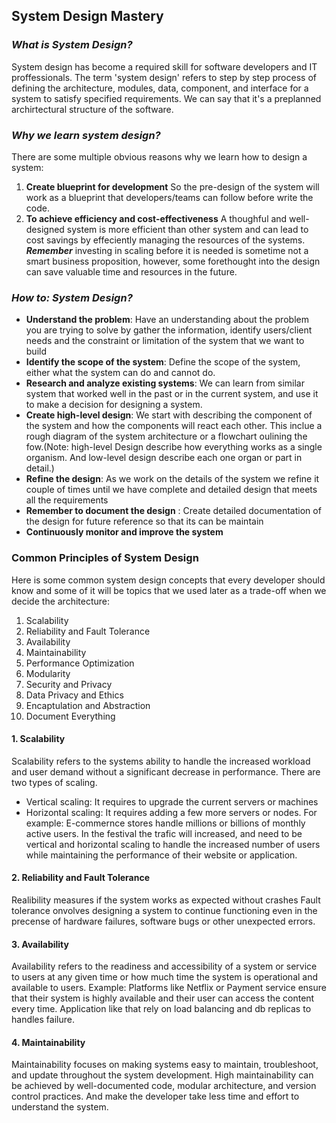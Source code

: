 ## System Design Mastery

### *What is System Design?*
System design has become a required skill for software developers and IT proffessionals. The term 'system design' refers to step by step process of defining the architecture, modules, data, component, and interface for a system to satisfy specified requirements. We can say that it's a preplanned archirtectural structure of the software.

### *Why we learn system design?*
There are some multiple obvious reasons why we learn how to design a system:

1. **Create blueprint for development**
So the pre-design of the system will work as a blueprint that developers/teams can follow before write the code. 
2. **To achieve efficiency and cost-effectiveness**
A thoughful and well-designed system is more efficient than other system and can lead to cost savings by effeciently managing the resources of the systems. ***Remember*** investing in scaling before it is needed is sometime not a smart business proposition, however, some forethought into the design can save valuable time and resources in the future.

### *How to: System Design?*
- **Understand the problem**: Have an understanding about the problem you are trying to solve by gather the information, identify users/client needs and the constraint or limitation of the system that we want to build
- **Identify the scope of the system**: Define the scope of the system, either what the system can do and cannot do.
- **Research and analyze existing systems**: We can learn from similar system that worked well in the past or in the current system, and use it to make a decision for designing a system.
- **Create high-level design**: We start with describing the component of the system and how the components will react each other. This inclue a rough diagram of the system architecture or a flowchart oulining the fow.(Note: high-level Design describe how everything works as a single organism. And low-level design describe each one organ or part in detail.)
- **Refine the design**: As we work on the details of the system we refine it couple of times until we have complete and detailed design that meets all the requirements
- **Remember to document the design** : Create detailed documentation of the design for future reference so that its can be maintain
- **Continuously monitor and improve the system**
  

### Common Principles of System Design
Here is some common system design concepts that every developer should know and some of it will be topics that we used later as a trade-off when we decide the architecture:
1. Scalability
2. Reliability and Fault Tolerance 
3. Availability
4. Maintainability
5. Performance Optimization
6. Modularity
7. Security and Privacy
8. Data Privacy and Ethics
9. Encaptulation and Abstraction
10. Document Everything

#### 1. Scalability
Scalability refers to the systems ability to handle the increased workload and user demand without a significant decrease in performance. There are two types of scaling.
- Vertical scaling: It requires to upgrade the current servers or machines
- Horizontal scaling: It requires adding a few more servers or nodes.
For example: E-commernce stores handle millions or billions of monthly active users. In the festival the trafic will increased, and need to be vertical and horizontal scaling to handle the increased number of users while maintaining the performance of their website or application.
#### 2. Reliability and Fault Tolerance
Realibility measures if the system works as expected without crashes
Fault tolerance onvolves designing a system to continue functioning even in the precense of hardware failures, software bugs or other unexpected errors.
#### 3. Availability
Availability refers to the readiness and accessibility of a system or service to users at any given time or how much time the system is operational and available to users.
Example: Platforms like Netflix or Payment service ensure that their system is highly available and their user can access the content every time. Application like that rely on load balancing and db replicas to handles failure.
#### 4. Maintainability
Maintainability focuses on making systems easy to maintain, troubleshoot, and update throughout the system development. High maintainability can be achieved by well-documented code, modular architecture, and version control practices.
And make the developer take less time and effort to understand the system.